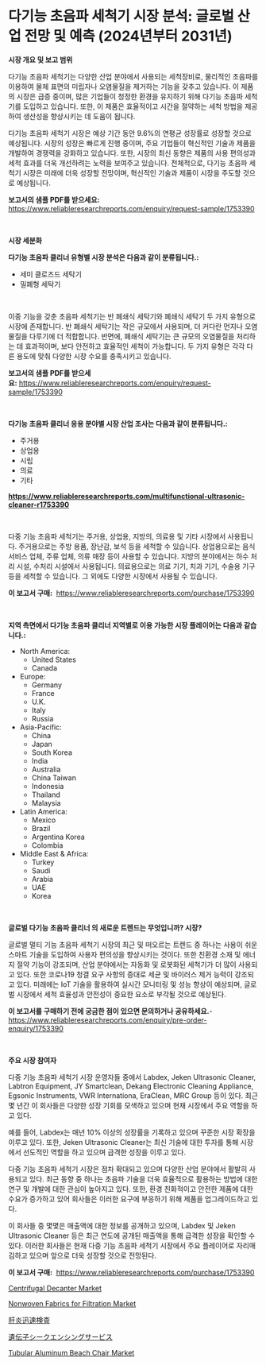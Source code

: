 <p><h1>다기능 초음파 세척기 시장 분석: 글로벌 산업 전망 및 예측 (2024년부터 2031년)</h1></p><p><strong>시장 개요 및 보고 범위</strong></p>
<p><p>다기능 초음파 세척기는 다양한 산업 분야에서 사용되는 세척장비로, 물리적인 초음파를 이용하여 물체 표면의 미립자나 오염물질을 제거하는 기능을 갖추고 있습니다. 이 제품의 시장은 급증 중이며, 많은 기업들이 청정한 환경을 유지하기 위해 다기능 초음파 세척기를 도입하고 있습니다. 또한, 이 제품은 효율적이고 시간을 절약하는 세척 방법을 제공하여 생산성을 향상시키는 데 도움이 됩니다.</p><p>다기능 초음파 세척기 시장은 예상 기간 동안 9.6%의 연평균 성장률로 성장할 것으로 예상됩니다. 시장의 성장은 빠르게 진행 중이며, 주요 기업들이 혁신적인 기술과 제품을 개발하여 경쟁력을 강화하고 있습니다. 또한, 시장의 최신 동향은 제품의 사용 편의성과 세척 효과를 더욱 개선하려는 노력을 보여주고 있습니다. 전체적으로, 다기능 초음파 세척기 시장은 미래에 더욱 성장할 전망이며, 혁신적인 기술과 제품이 시장을 주도할 것으로 예상됩니다.</p></p>
<p><strong>보고서의 샘플 PDF를 받으세요:</strong> <a href="https://www.reliableresearchreports.com/enquiry/request-sample/1753390">https://www.reliableresearchreports.com/enquiry/request-sample/1753390</a></p>
<p>&nbsp;</p>
<p><strong>시장 세분화</strong></p>
<p><strong>다기능 초음파 클리너 유형별 시장 분석은 다음과 같이 분류됩니다.:</strong></p>
<p><ul><li>세미 클로즈드 세탁기</li><li>밀폐형 세탁기</li></ul></p>
<p>&nbsp;</p>
<p><p>이중 기능을 갖춘 초음파 세척기는 반 폐쇄식 세탁기와 폐쇄식 세탁기 두 가지 유형으로 시장에 존재합니다. 반 폐쇄식 세탁기는 작은 규모에서 사용되며, 더 커다란 먼지나 오염물질을 다루기에 더 적합합니다. 반면에, 폐쇄식 세탁기는 큰 규모의 오염물질을 처리하는 데 효과적이며, 보다 안전하고 효율적인 세척이 가능합니다. 두 가지 유형은 각각 다른 용도에 맞춰 다양한 시장 수요를 충족시키고 있습니다.</p></p>
<p><strong>보고서의 샘플 PDF를 받으세요:</strong>&nbsp;<a href="https://www.reliableresearchreports.com/enquiry/request-sample/1753390">https://www.reliableresearchreports.com/enquiry/request-sample/1753390</a></p>
<p>&nbsp;</p>
<p><strong> 다기능 초음파 클리너 응용 분야별 시장 산업 조사는 다음과 같이 분류됩니다.:</strong></p>
<p><ul><li>주거용</li><li>상업용</li><li>시립</li><li>의료</li><li>기타</li></ul></p>
<p><strong><a href="https://www.reliableresearchreports.com/multifunctional-ultrasonic-cleaner-r1753390">https://www.reliableresearchreports.com/multifunctional-ultrasonic-cleaner-r1753390</a></strong></p>
<p>&nbsp;</p>
<p><p>다중 기능 초음파 세척기는 주거용, 상업용, 지방의, 의료용 및 기타 시장에서 사용됩니다. 주거용으로는 주방 용품, 장난감, 보석 등을 세척할 수 있습니다. 상업용으로는 음식 서비스 업체, 주류 업체, 의류 매장 등이 사용할 수 있습니다. 지방의 분야에서는 하수 처리 시설, 수처리 시설에서 사용됩니다. 의료용으로는 의료 기기, 치과 기기, 수술용 기구 등을 세척할 수 있습니다. 그 외에도 다양한 시장에서 사용될 수 있습니다.</p></p>
<p><strong>이 보고서 구매:</strong>&nbsp; <a href="https://www.reliableresearchreports.com/purchase/1753390">https://www.reliableresearchreports.com/purchase/1753390</a></p>
<p>&nbsp;</p>
<p><strong>지역 측면에서 다기능 초음파 클리너 지역별로 이용 가능한 시장 플레이어는 다음과 같습니다.:</strong></p>
<p><ul>
    <li>
        North America:
        <ul>
            <li>United States</li>
            <li>Canada</li>
        </ul>
    </li>
    <li>
        Europe:
        <ul>
            <li>Germany</li>
            <li>France</li>
            <li>U.K.</li>
            <li>Italy</li>
            <li>Russia</li>
        </ul>
    </li>
    <li>
        Asia-Pacific:
        <ul>
            <li>China</li>
            <li>Japan</li>
            <li>South Korea</li>
            <li>India</li>
            <li>Australia</li>
            <li>China Taiwan</li>
            <li>Indonesia</li>
            <li>Thailand</li>
            <li>Malaysia</li>
        </ul>
    </li>
    <li>
        Latin America:
        <ul>
            <li>Mexico</li>
            <li>Brazil</li>
            <li>Argentina Korea</li>
            <li>Colombia</li>
        </ul>
    </li>
    <li>
        Middle East & Africa:
        <ul>
            <li>Turkey</li>
            <li>Saudi</li>
            <li>Arabia</li>
            <li>UAE</li>
            <li>Korea</li>
        </ul>
    </li>
    </ul></p>
<p>&nbsp;</p>
<p><strong>글로벌 다기능 초음파 클리너 의 새로운 트렌드는 무엇입니까? 시장?</strong></p>
<p><p>글로벌 멀티 기능 초음파 세척기 시장의 최근 및 떠오르는 트렌드 중 하나는 사용이 쉬운 스마트 기술을 도입하여 사용자 편의성을 향상시키는 것이다. 또한 친환경 소재 및 에너지 절약 기능이 강조되며, 산업 분야에서는 자동화 및 로봇화된 세척기가 더 많이 사용되고 있다. 또한 코로나19 청결 요구 사항의 증대로 세균 및 바이러스 제거 능력이 강조되고 있다. 미래에는 IoT 기술을 활용하여 실시간 모니터링 및 성능 향상이 예상되며, 글로벌 시장에서 세척 효율성과 안전성이 중요한 요소로 부각될 것으로 예상된다.</p></p>
<p><strong>이 보고서를 구매하기 전에 궁금한 점이 있으면 문의하거나 공유하세요.</strong>- <a href="https://www.reliableresearchreports.com/enquiry/pre-order-enquiry/1753390">https://www.reliableresearchreports.com/enquiry/pre-order-enquiry/1753390</a></p>
<p>&nbsp;</p>
<p><strong>주요 시장 참여자</strong></p>
<p><p>다중 기능 초음파 세척기 시장 운영자들 중에서 Labdex, Jeken Ultrasonic Cleaner, Labtron Equipment, JY Smartclean, Dekang Electronic Cleaning Appliance, Egsonic Instruments, VWR Internationa, EraClean, MRC Group 등이 있다. 최근 몇 년간 이 회사들은 다양한 성장 기회를 모색하고 있으며 현재 시장에서 주요 역할을 하고 있다.</p><p>예를 들어, Labdex는 매년 10% 이상의 성장률을 기록하고 있으며 꾸준한 시장 확장을 이루고 있다. 또한, Jeken Ultrasonic Cleaner는 최신 기술에 대한 투자를 통해 시장에서 선도적인 역할을 하고 있으며 급격한 성장을 이루고 있다.</p><p>다중 기능 초음파 세척기 시장은 점차 확대되고 있으며 다양한 산업 분야에서 활발히 사용되고 있다. 최근 동향 중 하나는 초음파 기술을 더욱 효율적으로 활용하는 방법에 대한 연구 및 개발에 대한 관심이 높아지고 있다. 또한, 환경 친화적이고 안전한 제품에 대한 수요가 증가하고 있어 회사들은 이러한 요구에 부응하기 위해 제품을 업그레이드하고 있다.</p><p>이 회사들 중 몇몇은 매출액에 대한 정보를 공개하고 있으며, Labdex 및 Jeken Ultrasonic Cleaner 등은 최근 연도에 공개된 매출액을 통해 급격한 성장을 확인할 수 있다. 이러한 회사들은 현재 다중 기능 초음파 세척기 시장에서 주요 플레이어로 자리매김하고 있으며 앞으로 더욱 성장할 것으로 전망된다.</p></p>
<p><strong>이 보고서 구매:</strong>&nbsp;&nbsp;<a href="https://www.reliableresearchreports.com/purchase/1753390">https://www.reliableresearchreports.com/purchase/1753390</a></p>
<p><p><a href="https://github.com/pgtimber/Market-Research-Report-List-2/blob/main/centrifugal-decanter-market.md">Centrifugal Decanter Market</a></p><p><a href="https://www.linkedin.com/pulse/nonwoven-fabrics-filtration-market-share-evolution-growth-fmxre?trackingId=aM5H%2BaR6SFypcXtU5k98iQ%3D%3D">Nonwoven Fabrics for Filtration Market</a></p><p><a href="https://medium.com/@terrelliemann565620/%E8%82%9D%E7%82%8E%E8%BF%85%E9%80%9F%E6%A4%9C%E6%9F%BB%E5%B8%82%E5%A0%B4%E3%81%AE%E8%A6%8B%E8%A7%A3-%E5%B8%82%E5%A0%B4%E5%8B%95%E5%90%91-%E6%88%90%E9%95%B7-2024%E5%B9%B4%E3%81%8B%E3%82%892031%E5%B9%B4%E3%81%BE%E3%81%A7%E3%81%AE%E4%BA%88%E6%B8%AC-06edaeccf341">肝炎迅速検査</a></p><p><a href="https://medium.com/@a.d.michael1/%E9%81%BA%E4%BC%9D%E5%AD%90%E9%85%8D%E5%88%97%E8%A7%A3%E6%9E%90%E3%82%B5%E3%83%BC%E3%83%93%E3%82%B9%E5%B8%82%E5%A0%B4%E3%81%AE%E3%83%A1%E3%83%88%E3%83%AA%E3%82%AF%E3%82%B9%E3%82%92%E8%A7%A3%E8%AA%AD%E3%81%99%E3%82%8B-%E5%B8%82%E5%A0%B4%E3%82%B7%E3%82%A7%E3%82%A2-%E3%83%88%E3%83%AC%E3%83%B3%E3%83%89-%E6%88%90%E9%95%B7%E3%83%91%E3%82%BF%E3%83%BC%E3%83%B3-4e4f338cdb0a">遺伝子シークエンシングサービス</a></p><p><a href="https://www.linkedin.com/pulse/tubular-aluminum-beach-chair-market-trends-analysis-forecasted-mhqge?trackingId=9%2BPSFpmTUlxVIe85lERfYg%3D%3D">Tubular Aluminum Beach Chair Market</a></p></p>